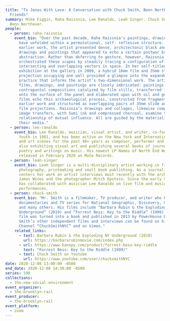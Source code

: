 ```yaml
---
title: "To Jonas With Love: A Conversation with Chuck Smith, Benn Northover, and
  Friends"
summary: Mike Figgis, Raha Raissnia, Lee Ranaldo, Leah Singer. Chuck Smith and
  Benn Northover.
people:
  - person: raha-raissnia
    event_bio: "Over the past decade, Raha Raissnia's paintings, drawings, and films
      have unfolded within a permutational, self- reflexive structure. In her
      earlier work, the artist presented dense, architectonic black and white
      drawings and paintings that appeared to echo a certain postwar European
      abstraction. Rather than deferring to gesture, however, Raissnia
      orchestrated these scapes by steadily tracing a configuration of
      intersecting and overlapping vectors in space. In her self-titled
      exhibition at the gallery in 2009, a hybrid 16mm film and 35mm slide
      projection occupying one wall provided a glimpse into the expanded cinema
      practice that informs the artist’s two-dimensional work. The artist’s
      films, drawings, and paintings are closely imbricated: paintings are
      contrapuntal compositions catalyzed by film stills, transferred faintly
      onto the surface of the panel and elaborated upon with oil and gesso. Her
      films echo this archaeological process, constructed from fragments of
      earlier work and structured as overlapping pairs of 35mm slide and 16mm
      film projections. Raissnia’s drawings and collages, likewise comprised of
      image transfers, with Sumi ink and compressed charcoal, examine this
      relationship of mutual influence. All are guided by the materiality of
      their media."
  - person: lee-ranaldo
    event_bio: Lee Ranaldo, musician, visual artist, and writer, co-founded Sonic
      Youth in 1981, and has been active on the New York and International music
      and art scenes for the past 40+ years as composer, performer and producer;
      also exhibiting visual art and publishing several books of journals,
      poetry and writings on music. His newest LP Names of North End Women was
      released in February 2020 on Mute Records.
  - person: leah-singer
    event_bio: Leah Singer is a multi-disciplinary artist working in film, video,
      photography, printmaking and small book publishing. As a journalist she
      centers her work on artist interviews most recently with the architect
      James Wines and the photographer Mitch Epstein. Since the early 90s she
      has collaborated with musician Lee Ranaldo on live film and music
      performances.
  - person: chuck-smith
    event_bio: "Mr. Smith is a filmmaker, TV producer, and writer who has produced
      documentaries and TV series for National Geographic, Discovery, CBS News,
      and many others. His films include “Barbara Rubin & the Exploding NY
      Underground” (2019) and “Forrest Bess: Key to the Riddle” (1999). The Bess
      film was turned into a book and published in 2013 by PowerHouse Books. Mr.
      Smith’s other independent films and interviews can be found on his YouTube
      Channel “ChuckSmithNYC” and on Vimeo."
    related_links:
      - text: Barbara Rubin & the Exploding NY Underground (2019)
        url: https://barbararubinmovie.com/index.php
      - url: https://www.kanopy.com/product/forrest-bess-key-riddle
        text: "Forrest Bess: Key to the Riddle (1999)"
      - text: Chuck Smith on Youtube
        url: https://www.youtube.com/user/chucksmithNYC
date: 2020-12-08 13:00:00 -0500
end_date: 2020-12-08 14:30:00 -0500
series: 190
collections:
  - the-new-social-environment
event_organizer:
  - the-brooklyn-rail
event_producer:
  - the-brooklyn-rail
event_platform:
  - zoom
---
```

